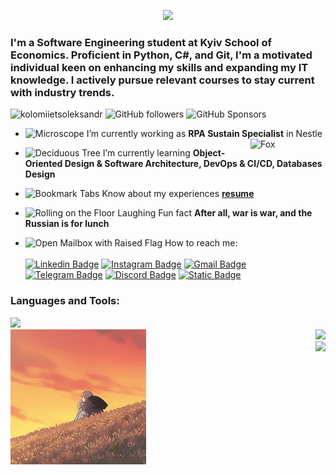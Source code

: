 <p align="center">
  <img src="Header.gif">
</p>

<h3>I'm a Software Engineering student at Kyiv School of Economics. Proficient in Python, C#, and Git, I'm a motivated individual keen on enhancing my skills and expanding my IT knowledge. I actively pursue relevant courses to stay current with industry trends.</h3>
<p align="left"> <img src="https://komarev.com/ghpvc/?username=kolomiietsoleksandr&label=Profile%20views&color=D16C00&style=flat" alt="kolomiietsoleksandr" /> <img alt="GitHub followers" src="https://img.shields.io/github/followers/kolomiietsoleksandr?style=flat&color=D16C00"> <img alt="GitHub Sponsors" src="https://img.shields.io/github/sponsors/kolomiietsoleksandr?color=D16C00">

</p>

- <img src="https://raw.githubusercontent.com/Tarikul-Islam-Anik/Animated-Fluent-Emojis/master/Emojis/Objects/Microscope.png" alt="Microscope" width="18" height="18" /> I’m currently working as **RPA Sustain Specialist** in Nestle <img align="right" src="https://raw.githubusercontent.com/Tarikul-Islam-Anik/Animated-Fluent-Emojis/master/Emojis/Animals/Fox.png" alt="Fox" width="25%" />

- <img src="https://raw.githubusercontent.com/Tarikul-Islam-Anik/Animated-Fluent-Emojis/master/Emojis/Animals/Deciduous%20Tree.png" alt="Deciduous Tree" width="18" height="18" /> I’m currently learning **Object-Oriented Design & Software Architecture, DevOps & CI/CD, Databases Design**

- <img src="https://raw.githubusercontent.com/Tarikul-Islam-Anik/Animated-Fluent-Emojis/master/Emojis/Objects/Bookmark%20Tabs.png" alt="Bookmark Tabs" width="18" height="18" /> Know about my experiences [**resume**](https://media.licdn.com/dms/document/media/D4D2DAQGXlnlMQXqQbg/profile-treasury-document-pdf-analyzed/0/1699286799374?e=1706745600&v=beta&t=yqio4j8uQI0JUUKT2eyNe7eTJeaZ1dDUguMuZ5mwkMo)

- <img src="https://raw.githubusercontent.com/Tarikul-Islam-Anik/Animated-Fluent-Emojis/master/Emojis/Smilies/Rolling%20on%20the%20Floor%20Laughing.png" alt="Rolling on the Floor Laughing" width="18" height="18" /> Fun fact **After all, war is war, and the Russian is for lunch**

- <img src="https://raw.githubusercontent.com/Tarikul-Islam-Anik/Animated-Fluent-Emojis/master/Emojis/Objects/Open%20Mailbox%20with%20Raised%20Flag.png" alt="Open Mailbox with Raised Flag" width="18" height="18" /> How to reach me:<br><br>
  [![Linkedin Badge](https://img.shields.io/badge/LinkedIn-%230A66C2?style=flat&logo=linkedin&logoColor=White&labelColor=%230A66C2)](https://www.linkedin.com/in/okolomiietskolomiiets/)
  [![Instagram Badge](https://img.shields.io/badge/Instagram-%23E4405F?style=flat&logo=instagram&logoColor=white&labelColor=%23E4405F)](https://www.instagram.com/ss.kolomiiets/)
  [![Gmail Badge](https://img.shields.io/badge/gmail-%23EA4335?style=flat&logo=gmail&logoColor=white&labelColor=%23EA4335)](mailto:alexcrimson0818@gmail.com)
  [![Telegram Badge](https://img.shields.io/badge/telegram-%2326A5E4?style=flat&logo=telegram&logoColor=white&labelColor=%2326A5E4)](https://t.me/SanchiZZes18)
  [![Discord Badge](https://img.shields.io/badge/discord-%235865F2?style=flat&logo=discord&logoColor=white&labelColor=%235865F2)](https://discord.gg/bl4ck.ss)
  [![Static Badge](https://img.shields.io/badge/Steam-%23000000?style=flat&logo=Steam&labelColor=%23000000)](https://steamcommunity.com/id/mega-kol_alex/)

<h3 align="left">Languages and Tools:</h3>
<img src="https://skillicons.dev/icons?i=js,html,css,c,cpp,cs,py,swift,git,postman,ps,unity,mongo,pug,visualstudio,vscode,aws,kubernetes,terraform,docker,ubuntu,mysql" />
<br>

<div>
  <div>
    <img align="left" src="gidf.gif" alt="Gif" width="43%" />
  </div>
  <div align="right">
    <img src="https://github-readme-stats.vercel.app/api?username=kolomiietsoleksandr&show_icons=true&theme=transparent&rank_icon=github&ring_color=FFA23E&text_color=FFA23E&title_color=D16C00&icon_color=D16C00&hide_border=true" />
    <br>
    <img src="https://github-readme-stats.vercel.app/api/top-langs?username=kolomiietsoleksandr&layout=compact&langs_count=8&card_width=465&text_color=FFA23E&title_color=D16C00&icon_color=D16C00&hide_border=true&theme=transparent&" />
  </div>
  <br style="clear: both;">
</div>

